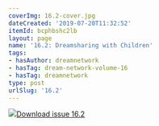 ```yaml
---
coverImg: 16.2-cover.jpg
dateCreated: '2019-07-20T11:32:52'
itemId: bcphbshc2lb
layout: page
name: '16.2: Dreamsharing with Children'
tags:
- hasAuthor: dreamnetwork
- hasTag: dream-network-volume-16
- hasTag: dreamnetwork
type: post
urlSlug: '16.2'
---
```

<img class="card-journal-img" src="../images/16.2-rect.jpg"/><a href="../files/pdfs/Volume_16/16.2-Dream-Network-Vol-16-No-2.pdf" download="">Download issue 16.2</a>